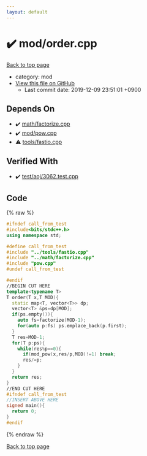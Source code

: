 ```yaml
---
layout: default
---
```


<!-- mathjax config similar to math.stackexchange -->
<script type="text/javascript" async
  src="https://cdnjs.cloudflare.com/ajax/libs/mathjax/2.7.5/MathJax.js?config=TeX-MML-AM_CHTML">
</script>
<script type="text/x-mathjax-config">
  MathJax.Hub.Config({
    TeX: { equationNumbers: { autoNumber: "AMS" }},
    tex2jax: {
      inlineMath: [ ['$','$'] ],
      processEscapes: true
    },
    "HTML-CSS": { matchFontHeight: false },
    displayAlign: "left",
    displayIndent: "2em"
  });
</script>

<script type="text/javascript" src="https://cdnjs.cloudflare.com/ajax/libs/jquery/3.4.1/jquery.min.js"></script>
<script src="https://cdn.jsdelivr.net/npm/jquery-balloon-js@1.1.2/jquery.balloon.min.js" integrity="sha256-ZEYs9VrgAeNuPvs15E39OsyOJaIkXEEt10fzxJ20+2I=" crossorigin="anonymous"></script>
<script type="text/javascript" src="../../assets/js/copy-button.js"></script>
<link rel="stylesheet" href="../../assets/css/copy-button.css" />


# :heavy_check_mark: mod/order.cpp
<a href="../../index.html">Back to top page</a>

* category: mod
* <a href="{{ site.github.repository_url }}/blob/master/mod/order.cpp">View this file on GitHub</a>
    - Last commit date: 2019-12-09 23:51:01 +0900




## Depends On
* :heavy_check_mark: <a href="../math/factorize.cpp.html">math/factorize.cpp</a>
* :heavy_check_mark: <a href="pow.cpp.html">mod/pow.cpp</a>
* :warning: <a href="../tools/fastio.cpp.html">tools/fastio.cpp</a>


## Verified With
* :heavy_check_mark: <a href="../../verify/test/aoj/3062.test.cpp.html">test/aoj/3062.test.cpp</a>


## Code
{% raw %}
```cpp
#ifndef call_from_test
#include<bits/stdc++.h>
using namespace std;

#define call_from_test
#include "../tools/fastio.cpp"
#include "../math/factorize.cpp"
#include "pow.cpp"
#undef call_from_test

#endif
//BEGIN CUT HERE
template<typename T>
T order(T x,T MOD){
  static map<T, vector<T>> dp;
  vector<T> &ps=dp[MOD];
  if(ps.empty()){
    auto fs=factorize(MOD-1);
    for(auto p:fs) ps.emplace_back(p.first);
  }
  T res=MOD-1;
  for(T p:ps){
    while(res%p==0){
      if(mod_pow(x,res/p,MOD)!=1) break;
      res/=p;
    }
  }
  return res;
}
//END CUT HERE
#ifndef call_from_test
//INSERT ABOVE HERE
signed main(){
  return 0;
}
#endif

```
{% endraw %}

<a href="../../index.html">Back to top page</a>

